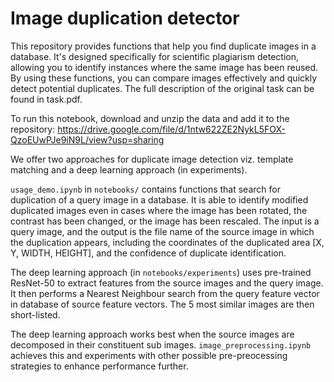 # Image duplication detector
This repository provides functions that help you find duplicate images in a database. It's designed specifically for scientific plagiarism detection, allowing you to identify instances where the same image has been reused. By using these functions, you can compare images effectively and quickly detect potential duplicates. The full description of the original task can be found in task.pdf.

To run this notebook, download and unzip the data and add it to the repository:
https://drive.google.com/file/d/1ntw622ZE2NykL5FOX-QzoEUwPJe9iN9L/view?usp=sharing

We offer two approaches for duplicate image detection viz. template matching and a deep learning approach (in experiments). 

`usage_demo.ipynb` in `notebooks/` contains functions that search for duplication of a query image in a database. It is able to identify modified duplicated images even in cases where the image has been rotated, the contrast has been changed, or the image has been rescaled. The input is a query image, and the output is the file name of the source image in which the duplication appears, including the coordinates of the duplicated area [X, Y, WIDTH, HEIGHT], and the confidence of duplicate identification.

The deep learning approach (in `notebooks/experiments`) uses pre-trained ResNet-50 to extract features from the source images and the query image. It then performs a Nearest Neighbour search from the query feature vector in database of source feature vectors. The 5 most similar images are then short-listed.

The deep learning approach works best when the source images are decomposed in their constituent sub images. `image_preprocessing.ipynb` achieves this and experiments with other possible pre-preocessing strategies to enhance performance further.


